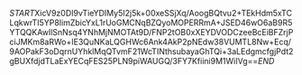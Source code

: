 $START$XicV9z0DI9vTieYDIMy5I2j5k+00xeSSjXq/AoogBQtvu2+TEkHdm5xTCLqkwrTI5YP8IimZbicYxL1rUoGMCNqBZQyoMOPERRmA+JSED46wO6aB9R5YTQQKAwIlSnNsq4YNhMjNMOTAt9D/FNP2tOB0xXEYDVODCzeeBcEiBFZrjPciJMKm8aRWo+IE3QuNKaLQGHWc6Ank4AkP2pNEdw38VUMTL8Nw+Ecq/9AOPakF3oDqrnUYhklMqQTvmF21WcTINthsubayaGhTQi+3aLEdgmcfgjPdt2gBUXfdjdTLaExYECqFES25PLN9piWAUGQ/3FY7Kfiini9M1WiIVg==$END$